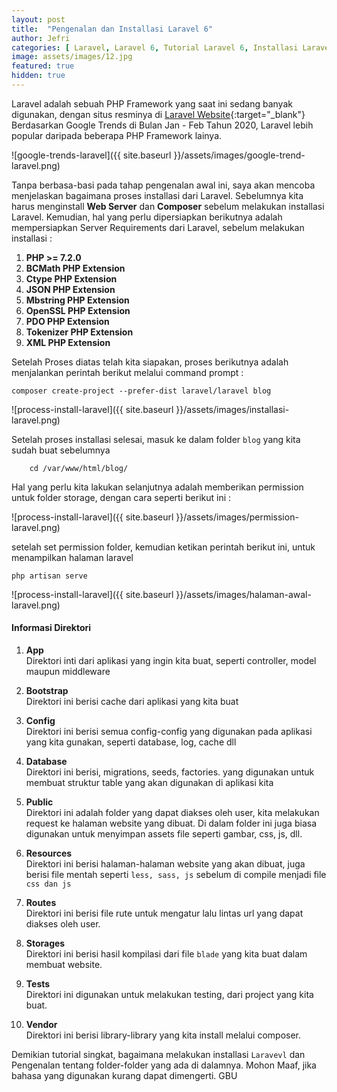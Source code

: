 ```yaml
---
layout: post
title:  "Pengenalan dan Installasi Laravel 6"
author: Jefri
categories: [ Laravel, Laravel 6, Tutorial Laravel 6, Installasi Laravel 6 ]
image: assets/images/12.jpg
featured: true
hidden: true
---
```


Laravel adalah sebuah PHP Framework yang saat ini sedang banyak digunakan, dengan situs resminya di [Laravel Website](https://laravel.com/){:target="_blank"}
Berdasarkan Google Trends di Bulan Jan - Feb Tahun 2020, Laravel lebih popular daripada beberapa PHP Framework lainya. 

![google-trends-laravel]({{ site.baseurl }}/assets/images/google-trend-laravel.png)

Tanpa berbasa-basi pada tahap pengenalan awal ini, saya akan mencoba menjelaskan bagaimana proses installasi dari Laravel. Sebelumnya kita harus menginstall **Web Server** dan **Composer** sebelum melakukan installasi Laravel.
Kemudian, hal yang perlu dipersiapkan berikutnya adalah mempersiapkan Server Requirements dari Laravel, sebelum melakukan installasi :

1. **PHP >= 7.2.0**
2. **BCMath PHP Extension**
3. **Ctype PHP Extension**
4. **JSON PHP Extension**
5. **Mbstring PHP Extension**
6. **OpenSSL PHP Extension**
7. **PDO PHP Extension**
8. **Tokenizer PHP Extension**
9. **XML PHP Extension** 

Setelah Proses diatas telah kita siapakan, proses berikutnya adalah menjalankan perintah berikut melalui command prompt : 

```
composer create-project --prefer-dist laravel/laravel blog
```

![process-install-laravel]({{ site.baseurl }}/assets/images/installasi-laravel.png)

Setelah proses installasi selesai, masuk ke dalam folder `blog` yang kita sudah buat sebelumnya 
```
	cd /var/www/html/blog/
```

Hal yang perlu kita lakukan selanjutnya adalah memberikan permission untuk folder storage, dengan cara seperti berikut ini : 

![process-install-laravel]({{ site.baseurl }}/assets/images/permission-laravel.png)

setelah set permission folder, kemudian ketikan perintah berikut ini, untuk menampilkan halaman laravel 
```
php artisan serve
```

![process-install-laravel]({{ site.baseurl }}/assets/images/halaman-awal-laravel.png)

#### Informasi Direktori

1. **App**<br />
	Direktori inti dari aplikasi yang ingin kita buat, seperti controller, model maupun middleware

2. **Bootstrap**<br />
	Direktori ini berisi cache dari aplikasi yang kita buat

3. **Config**<br />
	Direktori ini berisi semua config-config yang digunakan pada aplikasi yang kita gunakan, seperti database, 
	log, cache dll

4. **Database**<br />
	Direktori ini berisi, migrations, seeds, factories. yang digunakan untuk membuat struktur table yang akan digunakan di aplikasi kita

5. **Public**<br />
	Direktori ini adalah folder yang dapat diakses oleh user, kita melakukan request ke halaman website yang dibuat. Di dalam folder ini juga biasa digunakan untuk menyimpan assets file seperti gambar, css, js, dll.

6. **Resources**<br />
	Direktori ini berisi halaman-halaman website yang akan dibuat, juga berisi file mentah seperti `less, sass, js` sebelum di compile menjadi file `css dan js`

7. **Routes**<br />
	Direktori ini berisi file rute untuk mengatur lalu lintas url yang dapat diakses oleh user.

8. **Storages**<br />
	Direktori ini berisi hasil kompilasi dari file `blade` yang kita buat dalam membuat website.

9. **Tests**<br />
	Direktori ini digunakan untuk melakukan testing, dari project yang kita buat.

10. **Vendor**<br />
	Direktori ini berisi library-library yang kita install melalui composer.


Demikian tutorial singkat, bagaimana melakukan installasi `Laravevl` dan Pengenalan tentang folder-folder yang ada di dalamnya. Mohon Maaf, jika bahasa yang digunakan kurang dapat dimengerti. GBU



